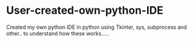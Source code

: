 # User-created-own-python-IDE
Created my own python IDE in python using Tkinter, sys, subprocess and other.. to understand how these works..... 
